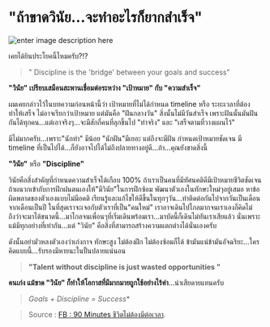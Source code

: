 
"ถ้าขาดวินัย...จะทำอะไรก็ยากสำเร็จ"
===
![enter image description here](https://www.firstdallas.org/images/r/resolved-to-practice-discipline-blog/c1280x720g0-300-4336-2740/resolved-to-practice-discipline-blog.jpg)

เคยได้ยินประโยคนี้ไหมครับ?!?

> " Discipline is the 'bridge' between your goals and success"

**"วินัย" เปรียบเสมือนสะพานเชื่อมต่อระหว่าง "เป้าหมาย" กับ "ความสำเร็จ"**

ผมเคยกล่าวไว้ในบทความก่อนหน้านี้ว่า  เป้าหมายที่ไม่ได้กำหนด timeline หรือ ระยะเวลาที่ต้องทำให้เสร็จ ไม่อาจเรียกว่าเป้าหมาย แต่มันคือ "ฝันกลางวัน" สิ่งนั้นไม่มีวันสำเร็จ เพราะฝันนั้นมันฝันกันได้ทุกคน...แต่เอาจริงๆ...จะมีสักกี่คนที่ลุกขึ้นไป "ทำจริง" และ "เสร็จตามที่วางแผนไว้" 

มีไม่มากครับ...เพราะ"นักทำ" มีน้อย "นักฝัน"มีเยอะ แต่ถึงจะมีฝัน กำหนดเป้าหมายชัดเจน มี timeline ที่เป็นไปได้...ก็ยังอาจไปได้ไม่ถึงปลายทางอยู่ดี...ถ้า...คุณยังขาดสิ่งนี้

**"วินัย"** หรือ **"Discipline"**

วินัยคือสิ่งสำคัญที่กำหนดความสำเร็จได้เกือบ 100% ถ้าเราเป็นคนที่มีทัศนคติดีมีเป้าหมายชีวิตชัดเจน ถ้าผนวกเข้ากับการฝึกฝนตนเองให้"มีวินัย"ในการฝึกซ้อม พัฒนาตัวเองในทักษะใหม่ๆอยู่เสมอ หาข้อผิดพลาดของตัวเองแบบไม่มีอคติ เรียนรู้และแก้ไขให้ดีขึ้นในทุกๆวัน...ทำติดต่อกันไปจากวันเป็นเดือน จากเดือนเป็นปี ในที่สุดเราจะเจอกับตัวเราที่เป็น"คนใหม่" เราอาจเดินไปไกลมากจนเราเองก็คิดไม่ถึงว่าจะมาได้ขนาดนี้...มาไกลจนเพื่อนๆที่เริ่มเดินพร้อมเรา...มาบัดนี้ก็เดินไม่ทันเราเสียแล้ว นั่นเพราะแม้มีทุกอย่างที่เท่ากัน...แต่ "วินัย" คือสิ่งที่สามารถสร้างความแตกต่างได้นั่นเองครับ

ดังนั้นอย่ามัวหลงตัวเองว่าเก่งกาจ ทักษะสูง ไม่ต้องฝึก ไม่ต้องซ้อมก็ได้ ข้ามันแน่ข้ามันอัจฉริยะ...ใครคิดแบบนี้...รับรองมีหายนะในปั้นปลายแน่นอน 

> **"Talent without discipline is just wasted opportunities "**

**คนเก่ง แม้ขาด "วินัย" ก็ทำให้โอกาสที่มีมากมายถูกใช้อย่างไร้ค่า**...น่าเสียดายแทนครับ

> **Goals + Discipline* = Success**



> Source :  [FB : 90 Minutes ชีวิตไม่ต้องมีต่อเวลา](https://www.facebook.com/252843751771338/posts/825688334486874?sfns=mo).
<!--stackedit_data:
eyJoaXN0b3J5IjpbMTkyODYxNzgzOF19
-->